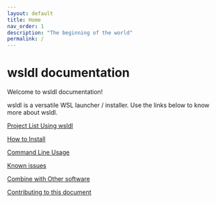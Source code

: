 ```yaml
---
layout: default
title: Home
nav_order: 1
description: "The beginning of the world"
permalink: /
---
```


# wsldl documentation
Welcome to wsldl documentation!

wsldl is a versatile WSL launcher / installer. Use the links below to know more about wsldl.

[Project List Using wsldl](Using-wsldl.md)

[How to Install](How-to-Install.md)

[Command Line Usage](Command-Usage.md)

[Known issues](Known-issues.md)

[Combine with Other software](Other-Software/index.md)

[Contributing to this document](CONTRIBUTING.md)